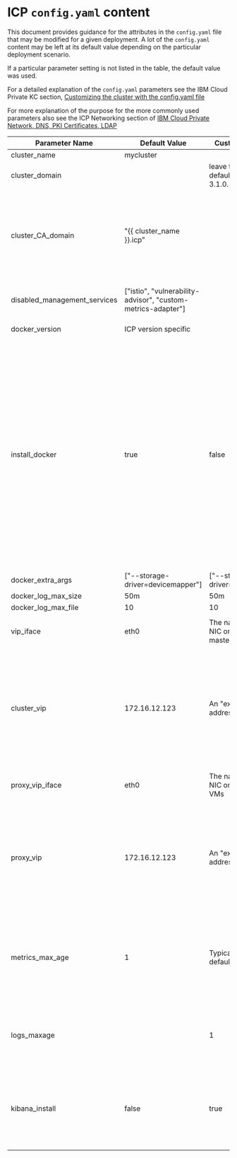 # ICP `config.yaml` content

This document provides guidance for the attributes in the `config.yaml` file that may be modified for a given deployment.  A lot of the `config.yaml` content may be left at its default value depending on the particular deployment scenario.

If a particular parameter setting is not listed in the table, the default value was used.

For a detailed explanation of the `config.yaml` parameters see the IBM Cloud Private KC section, [Customizing the cluster with the config.yaml file](https://www.ibm.com/support/knowledgecenter/en/SSBS6K_2.1.0.3/installing/config_yaml.html)

For more explanation of the purpose for the more commonly used parameters also see the ICP Networking section of [IBM Cloud Private Network, DNS, PKI Certificates, LDAP](icp-networks-dns-certs-ldap.md)


| Parameter Name   |  Default Value           | Custom Value      | Comments     |
|------------------|--------------------------|-------------------|--------------|
|cluster_name      | mycluster                |                   |              |
|cluster_domain    |                          | leave this at the default for ICP 3.1.0. |              |
|cluster_CA_domain | "{{ cluster_name }}.icp" |                   | This value must match the CN used for the PKI certificate created for access to the ICP admin console. |
|disabled_management_services | ["istio", "vulnerability-advisor", "custom-metrics-adapter"] |  | include whatever is not of interest  |
|docker_version   | ICP version specific   |  | Always use the default  |
|install_docker   |true   |false   | We recommend pre-installing docker on all cluster nodes before running the inception installation to ensure the `overlay2` storage driver and `xfs` file system are properly configured. It is expedient to have docker running at the time of the inception install is launched.|
|docker_extra_args | ["--storage-driver=devicemapper"] |["--storage-driver=overlay2"] |   |
|docker_log_max_size   | 50m  | 50m  |   |
|docker_log_max_file   |  10 | 10  |   |
|vip_iface         | eth0  | The name of the NIC on the master VMs  | The NIC to be assigned the `cluster_vip`  |
|cluster_vip   | 172.16.12.123  | An "extra" IP address  | The VIP used to access the currently active master node. Only needed for multi-master deployments with no master node load balancer.  |
|proxy_vip_iface   | eth0   | The name of the NIC on the proxy VMs | The NIC to be assigned the `proxy_vip`   |
|proxy_vip   | 172.16.12.123  | An "extra" IP address  | The VIP used to access the currently active proxy node. Only needed if more than one Proxy is deployed with no proxy load balancer.  |
|metrics_max_age   | 1  | Typically the default is used.  | Number of days to store system and application metrics. Metric loads may consume a lot of disk space.  |
|logs_maxage   |   | 1  | Clean application log indices in Elasticsearch older than this number of days  |
|kibana_install   | false  | true  | Include Kibana in the ICP installation and integrate Kibana access through ICP console  |
